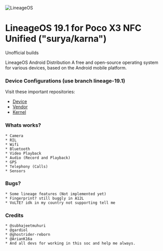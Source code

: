 ![LineageOS](https://www.lineageos.org/assets/img/peek_device.png)

LineageOS 19.1 for Poco X3 NFC Unified ("surya/karna")
===========

Unofficial builds

LineageOS Android Distribution A free and open-source operating system for various devices, based on the Android mobile platform.

### Device Configurations (use branch lineage-19.1)

Visit these important repositories:

- [Device](https://github.com/lineage-surya/android_device_xiaomi_surya)
- [Vendor](https://github.com/lineage-surya/android_vendor_xiaomi_surya)
- [Kernel](https://github.com/lineage-surya/android_kernel_xiaomi_surya)

### Whats works?

	* Camera
	* RIL
	* Wifi
	* Bluetooth
	* Video Playback
	* Audio (Record and Playback)
	* GPS
	* Telephony (Calls)
	* Sensors

### Bugs?

	* Some lineage features (Not implemented yet)
	* Fingerprint? still buggly in A12L
	* VoLTE? idk in my country not supporting tell me

### Credits

	* @subhajeetmuhuri
	* @gardiol
	* @ghostrider-reborn
	* @ArianK16a
	* And all devs for working in this soc and help me always.
